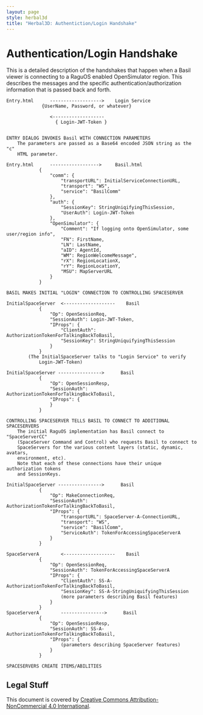 ```yaml
---
layout: page
style: herbal3d
title: "Herbal3D: Authentiction/Login Handshake"
---
```

# Authentication/Login Handshake

This is a detailed description of the handshakes that happen when a Basil
viewer is connecting to a RaguOS enabled OpenSimulator region.
This describes the messages and the specific authentication/authorization
information that is passed back and forth.

```
Entry.html      ------------------->    Login Service
             {UserName, Password, or whatever}

                <-------------------
                  { Login-JWT-Token }


ENTRY DIALOG INVOKES Basil WITH CONNECTION PARAMETERS
    The parameters are passed as a Base64 encoded JSON string as the "c"
    HTML parameter.

Entry.html      ------------------>     Basil.html
            {
                "comm": {
                    "transportURL": InitialServiceConnectionURL,
                    "transport": "WS",
                    "service": "BasilComm"
                },
                "auth": {
                    "SessionKey": StringUniqifyingThisSession,
                    "UserAuth": Login-JWT-Token
                },
                "OpenSimulator": {
                    "Comment": "If logging onto OpenSimulator, some user/region info",
                    "FN": FirstName,
                    "LN": LastName,
                    "aID": AgentId,
                    "WM": RegionWelcomeMessage",
                    "rX": RegionLocationX,
                    "rY": RegionLocationY,
                    "MSU": MapServerURL
                }
            }

BASIL MAKES INITIAL "LOGIN" CONNECTION TO CONTROLLING SPACESERVER

InitialSpaceServer  <-------------------    Basil
            {
                "Op": OpenSessionReq,
                "SessionAuth": Login-JWT-Token,
                "IProps": {
                    "ClientAuth": AuthorizationTokenForTalkingBackToBasil,
                    "SessionKey": StringUniquifyingThisSession
                }
            }
        (The InitialSpaceServer talks to "Login Service" to verify
            Login-JWT-Token)

InitialSpaceServer ---------------->      Basil
            {
                "Op": OpenSessionResp,
                "SessionAuth": AuthorizationTokenForTalkingBackToBasil,
                "IProps": {
                }
            }

CONTROLLING SPACESERVER TELLS BASIL TO CONNECT TO ADDITIONAL SPACESERVERS
    The initial RaguOS implementation has Basil connect to "SpaceServerCC"
    (SpaceServer Command and Control) who requests Basil to connect to
    SpaceServers for the various content layers (static, dynamic, avatars,
    environment, etc).
    Note that each of these connections have their unique authorization tokens
    and SessionKeys.

InitialSpaceServer ---------------->      Basil
            {
                "Op": MakeConnectionReq,
                "SessionAuth": AuthorizationTokenForTalkingBackToBasil,
                "IProps": {
                    "transportURL": SpaceServer-A-ConnectionURL,
                    "transport": "WS",
                    "service": "BasilComm",
                    "ServiceAuth": TokenForAccessingSpaceServerA
                }
            }

SpaceServerA        <-------------------    Basil
            {
                "Op": OpenSessionReq,
                "SessionAuth": TokenForAccessingSpaceServerA
                "IProps": {
                    "ClientAuth": SS-A-AuthorizationTokenForTalkingBackToBasil,
                    "SessionKey": SS-A-StringUniquifyingThisSession
                    (more parameters describing Basil features)
                }
            }
SpaceServerA        ---------------->      Basil
            {
                "Op": OpenSessionResp,
                "SessionAuth": SS-A-AuthorizationTokenForTalkingBackToBasil,
                "IProps": {
                    (parameters describing SpaceServer features)
                }
            }

SPACESERVERS CREATE ITEMS/ABILITIES
```

## Legal Stuff

This document is covered by [Creative Commons Attribution-NonCommercial 4.0 International].


[JWT]: https://jwt.io/
[JWT RFC]: https://tools.ietf.org/html/rfc7519
[RFC7519]: https://tools.ietf.org/html/rfc7519
[RFC3339]: https://tools.ietf.org/html/rfc3339
[OAuth2]: https://oauth.net/2/
[WGS 1984]: http://earth-info.nga.mil/GandG/publications/tr8350.2/tr8350_2.html
[OpenSimulator]: http://opensimulator.org/
[View Service]: http://loc-loc.net/
[Herbal System]: http://herbal3d.org/
[Basil Viewer]: http://basilviewer.org/
[Pesto]: http://misterblue.github.io/pesto/
[Ragu]: http://misterblue.github.io/ragu/
[BSD License]: http://opensource.org/licenses/BSD-3-Clause
[MIT License]: http://opensource.org/licenses/MIT
[Apache License]: http://opensource.org/licenses/Apache-2.0
[Creative Commons Attribution-NonCommercial 4.0 International]: http://creativecommons.org/licenses/by-nc/4.0/

<!-- vim: ts=2 sw=2 et ai
-->
